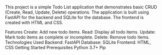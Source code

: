 This project is a simple Todo List application that demonstrates basic CRUD (Create, Read, Update, Delete) operations. 
The application is built using FastAPI for the backend and SQLite for the database. The frontend is created with HTML and CSS.

Features
Create: Add new todo items.
Read: Display all todo items.
Update: Mark todo items as complete or incomplete.
Delete: Remove todo items.
Technologies Used
Backend: FastAPI
Database: SQLite
Frontend: HTML, CSS
Getting Started
Prerequisites
Python 3.7+
Pip
